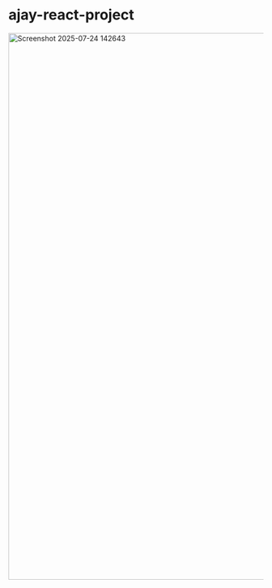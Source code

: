 # ajay-react-project


<img width="1920" height="1080" alt="Screenshot 2025-07-24 142643" src="https://github.com/user-attachments/assets/e4c5ffeb-4e69-4196-bb2f-2b26f25b6baf" />
